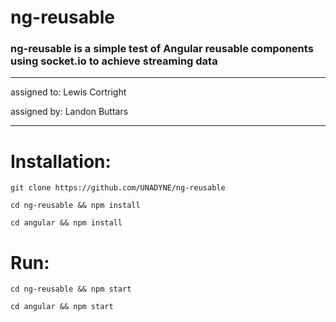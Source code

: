 # ng-reusable
### ng-reusable is a simple test of Angular reusable components using socket.io to achieve streaming data

---
assigned to: Lewis Cortright

assigned by: Landon Buttars

---
# Installation: 
```git clone https://github.com/UNADYNE/ng-reusable```

```cd ng-reusable && npm install```

```cd angular && npm install```

# Run: 
```cd ng-reusable && npm start```

```cd angular && npm start```
